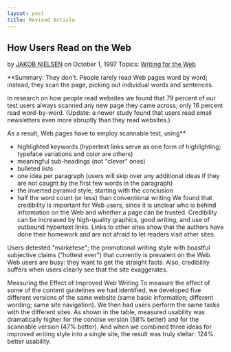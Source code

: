 ```yaml
---
layout: post
title: Revised Article
---
```


<h2>How Users Read on the Web</h2>

by [JAKOB NIELSEN](http://www.nngroup.com/articles/author/jakob-nielsen/) on October 1, 1997
Topics: [Writing for the Web](http://www.nngroup.com/topic/writing-web/)


**Summary: They don't. People rarely read Web pages word by word; instead, they scan the page, picking out individual words and sentences.

In research on how people read websites we found that 79 percent of our test users always scanned any new page they came across; only 16 percent read word-by-word. (Update: a newer study found that users read email newsletters even more abruptly than they read websites.)

As a result, Web pages have to employ scannable text, using**



* highlighted keywords (hypertext links serve as one form of highlighting; typeface variations and color are others)
* meaningful sub-headings (not "clever" ones)
* bulleted lists
* one idea per paragraph (users will skip over any additional ideas if they are not caught by the first few words in the paragraph)
* the inverted pyramid style, starting with the conclusion
* half the word count (or less) than conventional writing
We found that credibility is important for Web users, since it is unclear who is behind information on the Web and whether a page can be trusted. Credibility can be increased by high-quality graphics, good writing, and use of outbound hypertext links. Links to other sites show that the authors have done their homework and are not afraid to let readers visit other sites.

Users detested "marketese"; the promotional writing style with boastful subjective claims ("hottest ever") that currently is prevalent on the Web. Web users are busy: they want to get the straight facts. Also, credibility suffers when users clearly see that the site exaggerates.

Measuring the Effect of Improved Web Writing
To measure the effect of some of the content guidelines we had identified, we developed five different versions of the same website (same basic information; different wording; same site navigation). We then had users perform the same tasks with the different sites. As shown in the table, measured usability was dramatically higher for the concise version (58% better) and for the scannable version (47% better). And when we combined three ideas for improved writing style into a single site, the result was truly stellar: 124% better usability.
